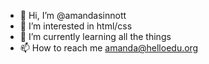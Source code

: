 - 👋 Hi, I’m @amandasinnott
- 👀 I’m interested in html/css
- 🌱 I’m currently learning all the things
- 📫 How to reach me amanda@helloedu.org

<!---
amandasinnott/amandasinnott is a ✨ special ✨ repository because its `README.md` (this file) appears on your GitHub profile.
You can click the Preview link to take a look at your changes.
--->
